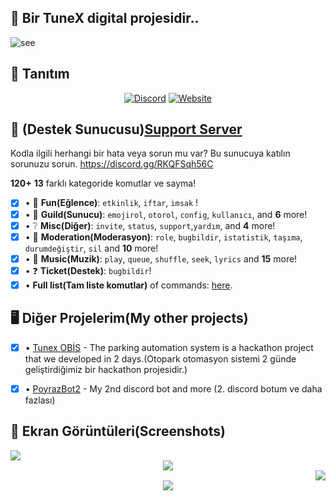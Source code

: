 ## 🏴 Bir TuneX digital projesidir..
![see](https://i.hizliresim.com/93r66og.png)

## 📝 Tanıtım
<div align=center>

[![Discord](https://img.shields.io/discord/658113349384667198.svg?label=&logo=discord&logoColor=ffffff&color=7389D8&labelColor=6A7EC2)](https://discord.gg/nP9nnAzYfF)
[![Website](https://w7.pngwing.com/pngs/549/715/png-transparent-web-development-logo-website-web-design-symmetry-internet.png)](https://top.gg/bot/785872572620734504)
</div>

## 📝 (Destek Sunucusu)[Support Server](https://discord.gg/RKQFSqh56C)
Kodla ilgili herhangi bir hata veya sorun mu var? Bu sunucuya katılın sorunuzu sorun. https://discord.gg/RKQFSqh56C

**120+** **13** farklı kategoride komutlar ve sayma!

- [x] •   🎉  **Fun(Eğlence)**: `etkinlik`, `iftar`, `imsak` ! 
- [x] •   💬  **Guild(Sunucu)**: `emojirol`, `otorol`, `config`, `kullanıcı`, and **6** more! 
- [x] •   ❔  **Misc(Diğer)**: `invite`, `status`, `support`,`yardım`, and **4** more!
- [x] •   🚓  **Moderation(Moderasyon)**: `role`, `bugbildir`, `istatistik`, `taşıma`, `durumdeğiştir`, `sil` and **10** more! 
- [x] •   🎵  **Music(Muzik)**: `play`, `queue`, `shuffle`, `seek`, `lyrics` and **15** more!
- [x] •   ❓  **Ticket(Destek)**: `bugbildir`!
- [x] •   **Full list(Tam liste komutlar)** of commands: [here](https://media.discordapp.net/attachments/845233155711303701/981670379498111016/unknown.png?width=437&height=657).

## 🖥️ Diğer Projelerim(My other projects)
 - [x] • [Tunex OBİS](https://github.com/yekaranfil/OBIS-Konya-Hackathon) - The parking automation system is a hackathon project that we developed in 2 days.(Otopark otomasyon sistemi 2 günde geliştirdiğimiz bir hackathon projesidir.)
 - [x] • [PoyrazBot2](https://github.com/yekaranfil/POYRAZ2HELIX) - My 2nd discord bot and more (2. discord botum ve daha fazlası)


## 📸 Ekran Görüntüleri(Screenshots)

<div align="left"><img src=https://media.discordapp.net/attachments/845233155711303701/845233168193421322/unknown.png?width=414&height=657></div><div align="center"><img src=https://media.discordapp.net/attachments/845233155711303701/845233604728848414/unknown.png></div><div align="right"><img src=https://media.discordapp.net/attachments/845233155711303701/981659156366893066/unknown.png></div>

<div align="center"><img src="https://media.discordapp.net/attachments/845233155711303701/981659342099062835/unknown.png"></div>







